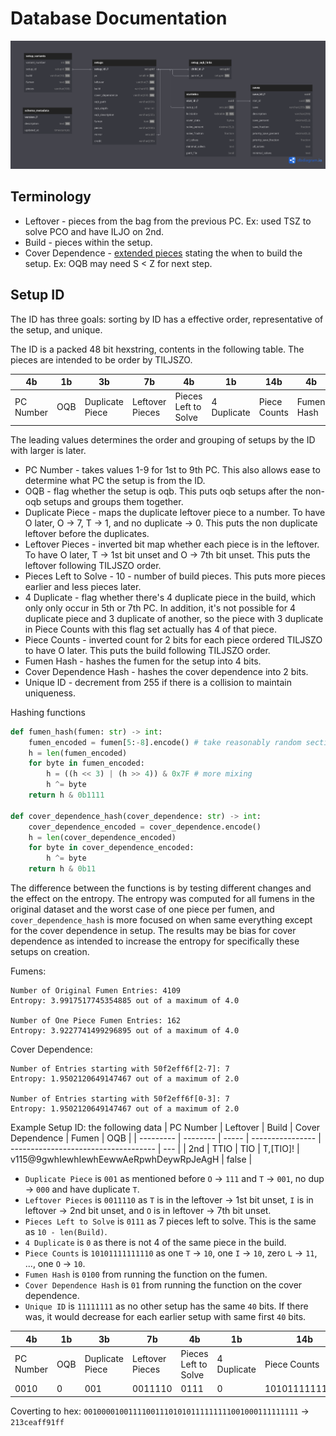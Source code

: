 # Database Documentation

![Setup Database Diagram](dbdiagram/dbdiagram.png)

## Terminology

- Leftover - pieces from the bag from the previous PC. Ex: used TSZ to solve PCO and have ILJO on 2nd.
- Build - pieces within the setup.
- Cover Dependence - [extended pieces](https://github.com/Marfung37/ExtendedSfinderPieces) stating the when to build the setup. Ex: OQB may need S < Z for next step.

## Setup ID

The ID has three goals: sorting by ID has a effective order, representative of the setup, and unique.

The ID is a packed 48 bit hexstring, contents in the following table. The pieces are intended to be order by TILJSZO.

| 4b        | 1b  | 3b              | 7b              | 4b                   | 1b          | 14b          | 4b         | 2b                    | 8b        |
| --------- | --- | --------------- | --------------- | -------------------- | ----------- | ------------ | ---------- | --------------------- | --------- |
| PC Number | OQB | Duplicate Piece | Leftover Pieces | Pieces Left to Solve | 4 Duplicate | Piece Counts | Fumen Hash | Cover Dependence Hash | Unique ID |

The leading values determines the order and grouping of setups by the ID with larger is later.
- PC Number - takes values 1-9 for 1st to 9th PC. This also allows ease to determine what PC the setup is from the ID.
- OQB - flag whether the setup is oqb. This puts oqb setups after the non-oqb setups and groups them together.
- Duplicate Piece - maps the duplicate leftover piece to a number. To have O later, O -> 7, T -> 1, and no duplicate -> 0. This puts the non duplicate leftover before the duplicates.
- Leftover Pieces - inverted bit map whether each piece is in the leftover. To have O later, T -> 1st bit unset and O -> 7th bit unset. This puts the leftover following TILJSZO order.
- Pieces Left to Solve - 10 - number of build pieces. This puts more pieces earlier and less pieces later.
- 4 Duplicate - flag whether there's 4 duplicate piece in the build, which only only occur in 5th or 7th PC. In addition, it's not possible for 4 duplicate piece and 3 duplicate of another, so the piece with 3 duplicate in Piece Counts with this flag set actually has 4 of that piece.
- Piece Counts - inverted count for 2 bits for each piece ordered TILJSZO to have O later. This puts the build following TILJSZO order.
- Fumen Hash - hashes the fumen for the setup into 4 bits.
- Cover Dependence Hash - hashes the cover dependence into 2 bits.
- Unique ID - decrement from 255 if there is a collision to maintain uniqueness.

Hashing functions
```python
def fumen_hash(fumen: str) -> int:
    fumen_encoded = fumen[5:-8].encode() # take reasonably random section
    h = len(fumen_encoded) 
    for byte in fumen_encoded:
        h = ((h << 3) | (h >> 4)) & 0x7F # more mixing
        h ^= byte
    return h & 0b1111

def cover_dependence_hash(cover_dependence: str) -> int:
    cover_dependence_encoded = cover_dependence.encode() 
    h = len(cover_dependence_encoded)
    for byte in cover_dependence_encoded:
        h ^= byte
    return h & 0b11
```
The difference between the functions is by testing different changes and the effect on the entropy.
The entropy was computed for all fumens in the original dataset and the worst case of one piece per fumen, and `cover_dependence_hash` is more focused on when same everything except for the cover dependence in setup. The results may be bias for cover dependence as intended to increase the entropy for specifically these setups on creation.

Fumens:
```
Number of Original Fumen Entries: 4109
Entropy: 3.9917517745354885 out of a maximum of 4.0

Number of One Piece Fumen Entries: 162
Entropy: 3.9227741499296895 out of a maximum of 4.0
```
Cover Dependence:
```
Number of Entries starting with 50f2eff6f[2-7]: 7
Entropy: 1.9502120649147467 out of a maximum of 2.0

Number of Entries starting with 50f2eff6f[0-3]: 7
Entropy: 1.9502120649147467 out of a maximum of 2.0
```

Example Setup ID: the following data
| PC Number | Leftover | Build | Cover Dependence | Fumen                                | OQB |
| --------- | -------- | ----- | ---------------- | ------------------------------------ | --- |
| 2nd       | TTIO     | TIO   | T,[TIO]!         | v115@9gwhIewhIewhEewwAeRpwhDeywRpJeAgH | false |

- `Duplicate Piece` is `001` as mentioned before `O` -> `111` and `T` -> `001`, no dup -> `000` and have duplicate `T`.
- `Leftover Pieces` is `0011110` as `T` is in the leftover -> 1st bit unset, `I` is in leftover -> 2nd bit unset, and `O` is in leftover -> 7th bit unset.
- `Pieces Left to Solve` is `0111` as 7 pieces left to solve. This is the same as `10 - len(Build)`.
- `4 Duplicate` is `0` as there is not 4 of the same piece in the build.
- `Piece Counts` is `10101111111110` as one `T` -> `10`, one `I` -> `10`, zero `L` -> `11`, ..., one `O` -> `10`.
- `Fumen Hash` is `0100` from running the function on the fumen.
- `Cover Dependence Hash` is `01` from running the function on the cover dependence.
- `Unique ID` is `11111111` as no other setup has the same `40` bits. If there was, it would decrease for each earlier setup with same first `40` bits.

| 4b        | 1b  | 3b              | 7b              | 4b                   | 1b          | 14b            | 4b         | 2b                    | 8b        |
| --------- | --- | --------------- | --------------- | -------------------- | ----------- | -------------- | ---------- | --------------------- | --------- |
| PC Number | OQB | Duplicate Piece | Leftover Pieces | Pieces Left to Solve | 4 Duplicate | Piece Counts   | Fumen Hash | Cover Dependence Hash | Unique ID |
| 0010       | 0   | 001             | 0011110         | 0111                 | 0           | 10101111111110 | 0100       | 01                    | 11111111  |

Coverting to hex: `001000010011110011101010111111111001000111111111` -> `213ceaff91ff`



